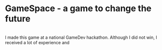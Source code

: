 <h1> GameSpace - a game to change the future </h1>
<br> 
I made this game at a national GameDev hackathon. Although I did not win, I received a lot of experience and
